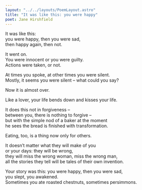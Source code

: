 ```yaml
---
layout: "../../layouts/PoemLayout.astro"
title: "It was like this: you were happy"
poet: Jane Hirshfield
---
```


It was like this:  
you were happy, then you were sad,  
then happy again, then not.

It went on.  
You were innocent or you were guilty.  
Actions were taken, or not.

At times you spoke, at other times you were silent.  
Mostly, it seems you were silent – what could you say?

Now it is almost over.

Like a lover, your life bends down and kisses your life.

It does this not in forgiveness –  
between you, there is nothing to forgive –  
but with the simple nod of a baker at the moment  
he sees the bread is finished with transformation.

Eating, too, is a thing now only for others.

It doesn’t matter what they will make of you  
or your days: they will be wrong,  
they will miss the wrong woman, miss the wrong man,  
all the stories they tell will be tales of their own invention.

Your story was this: you were happy, then you were sad,  
you slept, you awakened.  
Sometimes you ate roasted chestnuts, sometimes persimmons.
